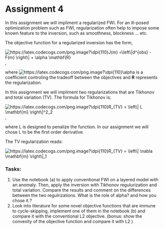 # Assignment 4  

In this assignment we will impliment a regularized FWI. 
For an ill-posed optimization problem such as FWI, regularization often help to impose some known feature to the inversion, such as smoothness, blockness ... etc.   

The objective function for a regularized inversion has the form, 

<img src="https://latex.codecogs.com/png.image?\dpi{110}J(m)&space;=\left\|d^{obs}&space;-&space;F(m)&space;\right\|&space;&plus;&space;\alpha&space;&space;\mathbf{R}" title="https://latex.codecogs.com/png.image?\dpi{110}J(m) =\left\|d^{obs} - F(m) \right\| + \alpha \mathbf{R}" />, 

where <img src="https://latex.codecogs.com/png.image?\dpi{110}\alpha" title="https://latex.codecogs.com/png.image?\dpi{110}\alpha" />  is a coefficient controling the tradeoff between the objectives and **R** represents the regularization.  

In this assignment we will impliment two regularizations that are Tikhonov and total variation (TV). The formula for Tikhonov is: 

<img src="https://latex.codecogs.com/png.image?\dpi{110}R_{TV}&space;=&space;\left\|&space;L&space;\mathbf{m}&space;\right\|^2_2&space;" title="https://latex.codecogs.com/png.image?\dpi{110}R_{TV} = \left\| L \mathbf{m} \right\|^2_2 " />, 

where L is designed to penalize the function. In our assignment we will chose L to be the first order derivative. 

The TV regularization reads: 

<img src="https://latex.codecogs.com/png.image?\dpi{110}R_{TV}&space;=&space;\left\|&space;&space;\nabla&space;\mathbf{m}&space;\right\|_1&space;" title="https://latex.codecogs.com/png.image?\dpi{110}R_{TV} = \left\| \nabla \mathbf{m} \right\|_1 " />




### Tasks: 
1. Use the notebook (a) to apply conventional FWI on a layered model with an anomaly. Then, apply the inversion with Tikhonov regulurization and total variation. Compare the results and comment on the differences between the two regulrizations. What is the role of alpha? and how you chose it ?
2. Look into literature for some novel objective functions that are immune to cycle-skipping, implement one of them in the notebook (b) and compare it with the conventional L2 objective. (bonus: show the convexity of the objective function and compare it with L2 )
     
